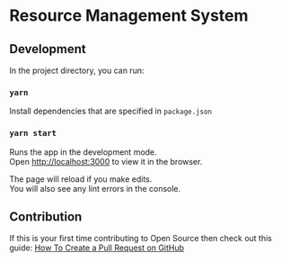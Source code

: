# Resource Management System

## Development

In the project directory, you can run:

### `yarn`

Install dependencies that are specified in `package.json`

### `yarn start`

Runs the app in the development mode.\
Open [http://localhost:3000](http://localhost:3000) to view it in the browser.

The page will reload if you make edits.\
You will also see any lint errors in the console.

## Contribution

If this is your first time contributing to Open Source then check out this guide:
[How To Create a Pull Request on GitHub](https://www.digitalocean.com/community/tutorials/how-to-create-a-pull-request-on-github)
